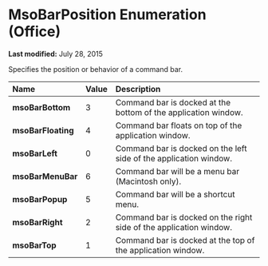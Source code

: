 
# MsoBarPosition Enumeration (Office)

 **Last modified:** July 28, 2015

Specifies the position or behavior of a command bar.


|**Name**|**Value**|**Description**|
|:-----|:-----|:-----|
| **msoBarBottom**|3|Command bar is docked at the bottom of the application window.|
| **msoBarFloating**|4|Command bar floats on top of the application window.|
| **msoBarLeft**|0|Command bar is docked on the left side of the application window.|
| **msoBarMenuBar**|6|Command bar will be a menu bar (Macintosh only).|
| **msoBarPopup**|5|Command bar will be a shortcut menu.|
| **msoBarRight**|2|Command bar is docked on the right side of the application window.|
| **msoBarTop**|1|Command bar is docked at the top of the application window.|
